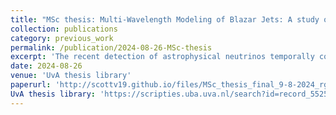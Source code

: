 ```yaml
---
title: "MSc thesis: Multi-Wavelength Modeling of Blazar Jets: A study of Leptonic and Lepto-Hadronic Emission in Single- and Multi-Zone Frameworks"
collection: publications
category: previous_work
permalink: /publication/2024-08-26-MSc-thesis
excerpt: 'The recent detection of astrophysical neutrinos temporally coincident with γ-ray flares from blazars has led to an increased interest in these sources. Blazars are supermassive black holes at the center of galaxies with a relativistic jet of matter closely aligned with our line of sight. These jets, which can extend to the size of entire galaxies and move at nearly the speed of light, produce non-thermal radiation across the electromagnetic spectrum through synchrotron and inverse Compton emission. The alignment of blazars jets leads to a significant enhancement of the observed flux due to relativistic beaming such that they can outshine entire galaxies by a million times. While blazars themselves are interesting objects to study, the simultaneous observation of γ-ray flares and neutrinos suggests an intimate connection between blazars and the astrophysical backgrounds of γ-rays, neutrinos and cosmic rays. This link implies that blazars might be the source of these astrophysical backgrounds whose origin is unknown. To produce these backgrounds, the relativistic jet in blazars need to accelerate not only electrons, but also protons and heavier nuclei, leading to hadronic interactions in which γ-rays and neutrinos can be produced. The accelerated hadrons will then stream through the Universe providing the cosmic ray background. Generally, the multi-wavelength emission produced by blazar jets is crucial for studying the physical conditions, the emitting particle distribution and the acceleration mechanisms within these jets. In order to explain their multi-wavelength emission, different approaches exist- from simpler single-zone to more complex multi-zone geometries, and from purely leptonic to incorporating lepto-hadronic interactions—there is no consensus on the best method. Advances in computing power now allow for the development of detailed multi-zone geometries, but this requires a good understanding of the different approaches. In this study, we conducted a comprehensive comparison of single- and multi-zone black hole jet models by fitting the multi-wavelength emission of blazars TXS 0506+056 and PKS 1424-418. Our results show that tracking the entire evolution of the jet yields statistically better fits and offer deeper insights into the launching, evolution, and particle acceleration processes of the jet. Including the hadronic interactions of protons allows to lift degeneracies present in while preserving the overall jet conditions. The same behavior was seen for the single-zone geometry, where lepto-hadronic fits were better constrained and showed no degeneracies. While blazars are extreme astrophysical objects, this study showed that multi-zone models can explain these objects while requiring less extreme conditions and provide more accurate fits.'
date: 2024-08-26
venue: 'UvA thesis library'
paperurl: 'http://scottv19.github.io/files/MSc_thesis_final_9-8-2024_rgojkbf2.pdf'
UvA thesis library: 'https://scripties.uba.uva.nl/search?id=record_55250'
---
```

